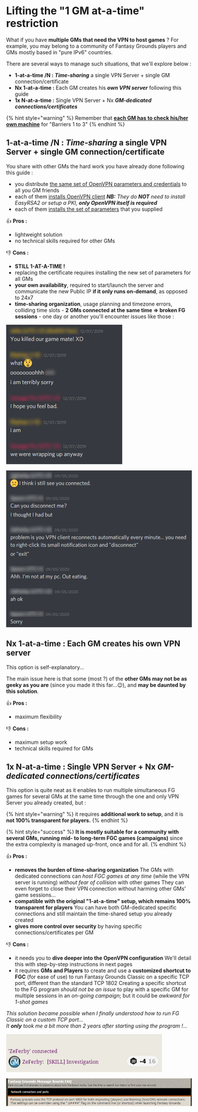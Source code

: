 # Lifting the "1 GM at-a-time" restriction

What if you have **multiple GMs that need the VPN to host games** ? For example, you may belong to a community of Fantasy Grounds players and GMs mostly based in "pure IPv6" countries.

There are several ways to manage such situations, that we'll explore below :

* **1-at-a-time /N :** _**Time-sharing**_ a single VPN Server + single GM connection/certificate
* **Nx 1-at-a-time :** Each GM creates his _**own VPN server**_ following this guide
* **1x N-at-a-time :** Single VPN Server + Nx _**GM-dedicated connections/certificates**_



{% hint style="warning" %}
Remember that [**each GM has to check his/her own machine**](../general/gms-machine-barriers.md) for "Barriers 1 to 3"
{% endhint %}



## **1-at-a-time /N :** _**Time-sharing**_ a single VPN Server + single GM connection/certificate

You share with other GMs the hard work you have already done following this guide :

* you distribute [the same set of OpenVPN parameters and credentials](../local-setup/step-3-prepare-your-openvpn-connection.md#my-fg-ovpn-dm01) to all you GM friends
* each of them [installs OpenVPN client](../local-setup/step-1-install-openvpn-+-easy-rsa-2.md) _**NB:** They do **NOT** need to install EasyRSA2 or setup a PKI, **only OpenVPN itself is required**_
* each of them [installs the set of parameters](../local-setup/step-3-prepare-your-openvpn-connection.md#openvpn-gui) that you supplied

👍 **Pros :**

* lightweight solution
* no technical skills required for other GMs

👎 **Cons :**

* **STILL 1-AT-A-TIME !**
* replacing the certificate requires installing the new set of parameters for all GMs
* **your own availability**, required to start/launch the server and communicate the new Public IP **if it only runs on-demand**, as opposed to 24x7
* **time-sharing organization**, usage planning and timezone errors, colliding time slots - **2 GMs connected at the same time =&gt; broken FG sessions** - one day or another you'll encounter issues like those :

![Overlapping sessions](../.gitbook/assets/gms-collision01.png)

![VPN not disconnected after a game session =&amp;gt; next game delayed](../.gitbook/assets/gms-collision02.png)



## **Nx 1-at-a-time :**  Each GM creates his own VPN server

This option is self-explanatory...

The main issue here is that some \(most ?\) of the **other GMs may not be as geeky as you are** \(since you made it this far...😉\), and **may be daunted by this solution**.

👍 **Pros :**

* maximum flexibility

👎 **Cons :**

* maximum setup work
* technical skills required for GMs



## **1x N-at-a-time :** Single VPN Server + Nx _**GM-dedicated connections/certificates**_

This option is quite neat as it enables to run multiple simultaneous FG games for several GMs at the same time through the one and only VPN Server you already created, but :

{% hint style="warning" %}
it requires **additional work to setup**, and it is **not 100% transparent for players.**
{% endhint %}

{% hint style="success" %}
**It is mostly suitable for a community with several GMs, running mid- to long-term FGC games \(campaigns\)** since the extra complexity is managed up-front, once and for all.
{% endhint %}

👍 **Pros :**

* **removes the burden of time-sharing organization** The GMs with dedicated connections can _host FGC games at any time_ \(while the VPN server is running\) _without fear of collision_ with other games They can even forget to close their VPN connection without harming other GMs' game sessions...
* **compatible with the original "1-at-a-time" setup, which remains 100% transparent for players** You can have both GM-dedicated specific connections and still maintain the time-shared setup you already created
* **gives more control over security** by having specific connections/certificates per GM

👎 **Cons :**

* it needs you to **dive deeper into the OpenVPN configuration** We'll detail this with step-by-step instructions in next pages
* it requires **GMs and Players** to create and use a **customized shortcut to FGC** \(for ease of use\) to run Fantasy Grounds Classic on a specific TCP port, different than the standard TCP 1802 Creating a specific shortcut to the FG program _should not be an issue_ to play with a specific GM for multiple sessions in an _on-going campaign_; but it could be _awkward for 1-shot games_

_This solution became possible when I finally understood how to run FG Classic on a custom TCP port...  
It **only** took me a bit more than 2 years after starting using the program !..._

![GM: Ok ZeFerby, gimme an Investigation roll...\(sigh\)...again...\(sigh\)](../.gitbook/assets/image%20%28191%29.png)

![GM: Finally!!! You find this info about the p flag, hidden under a loose floorboard in the FG Forums...](../.gitbook/assets/image%20%28192%29.png)

